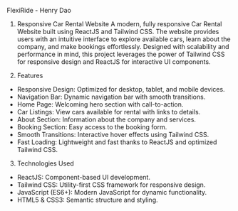 FlexiRide - Henry Dao

1. Responsive Car Rental Website
A modern, fully responsive Car Rental Website built using ReactJS and Tailwind CSS. The website provides users with an intuitive interface to explore available cars, learn about the company, and make bookings effortlessly. Designed with scalability and performance in mind, this project leverages the power of Tailwind CSS for responsive design and ReactJS for interactive UI components.

2. Features
- Responsive Design: Optimized for desktop, tablet, and mobile devices.
- Navigation Bar: Dynamic navigation bar with smooth transitions.
- Home Page: Welcoming hero section with call-to-action.
- Car Listings: View cars available for rental with links to details.
- About Section: Information about the company and services.
- Booking Section: Easy access to the booking form.
- Smooth Transitions: Interactive hover effects using Tailwind CSS.
- Fast Loading: Lightweight and fast thanks to ReactJS and optimized Tailwind CSS.

3. Technologies Used
- ReactJS: Component-based UI development.
- Tailwind CSS: Utility-first CSS framework for responsive design.
- JavaScript (ES6+): Modern JavaScript for dynamic functionality.
- HTML5 & CSS3: Semantic structure and styling.